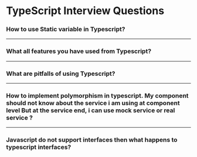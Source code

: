 # TypeScript Interview Questions

### How to use Static variable in Typescript?

--- 
### What all features you have used from Typescript?

---
### What are pitfalls of using Typescript?

---
### How to implement polymorphism in typescript. My component should not know about the service i am using at component level But at the service end, i can use mock service or real service ?


---
### Javascript do not support interfaces then what happens to typescript interfaces?
